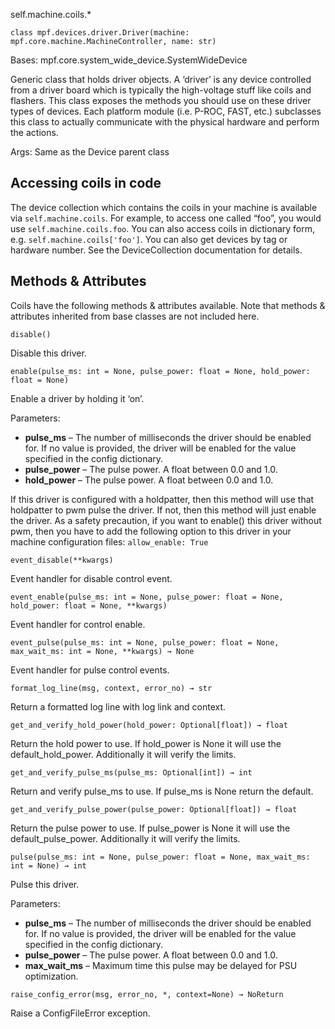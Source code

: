 
self.machine.coils.*


`class mpf.devices.driver.Driver(machine: mpf.core.machine.MachineController, name: str)`

Bases: mpf.core.system_wide_device.SystemWideDevice

Generic class that holds driver objects. A ‘driver’ is any device controlled from a driver board which is typically the high-voltage stuff like coils and flashers. This class exposes the methods you should use on these driver types of devices. Each platform module (i.e. P-ROC, FAST, etc.) subclasses this class to actually communicate with the physical hardware and perform the actions.

Args: Same as the Device parent class

## Accessing coils in code

The device collection which contains the coils in your machine is available via `self.machine.coils`. For example, to access one called “foo”, you would use `self.machine.coils.foo`. You can also access coils in dictionary form, e.g. `self.machine.coils['foo']`. You can also get devices by tag or hardware number. See the DeviceCollection documentation for details.

## Methods & Attributes

Coils have the following methods & attributes available. Note that methods & attributes inherited from base classes are not included here.

`disable()`

Disable this driver.

`enable(pulse_ms: int = None, pulse_power: float = None, hold_power: float = None)`

Enable a driver by holding it ‘on’.

Parameters:

* **pulse_ms** – The number of milliseconds the driver should be enabled for. If no value is provided, the driver will be enabled for the value specified in the config dictionary.
* **pulse_power** – The pulse power. A float between 0.0 and 1.0.
* **hold_power** – The pulse power. A float between 0.0 and 1.0.

If this driver is configured with a holdpatter, then this method will use that holdpatter to pwm pulse the driver. If not, then this method will just enable the driver. As a safety precaution, if you want to enable() this driver without pwm, then you have to add the following option to this driver in your machine configuration files: `allow_enable: True`

`event_disable(**kwargs)`

Event handler for disable control event.

`event_enable(pulse_ms: int = None, pulse_power: float = None, hold_power: float = None, **kwargs)`

Event handler for control enable.

`event_pulse(pulse_ms: int = None, pulse_power: float = None, max_wait_ms: int = None, **kwargs) → None`

Event handler for pulse control events.

`format_log_line(msg, context, error_no) → str`

Return a formatted log line with log link and context.

`get_and_verify_hold_power(hold_power: Optional[float]) → float`

Return the hold power to use. If hold_power is None it will use the default_hold_power. Additionally it will verify the limits.

`get_and_verify_pulse_ms(pulse_ms: Optional[int]) → int`

Return and verify pulse_ms to use. If pulse_ms is None return the default.

`get_and_verify_pulse_power(pulse_power: Optional[float]) → float`

Return the pulse power to use. If pulse_power is None it will use the default_pulse_power. Additionally it will verify the limits.

`pulse(pulse_ms: int = None, pulse_power: float = None, max_wait_ms: int = None) → int`

Pulse this driver.

Parameters:

* **pulse_ms** – The number of milliseconds the driver should be enabled for. If no value is provided, the driver will be enabled for the value specified in the config dictionary.
* **pulse_power** – The pulse power. A float between 0.0 and 1.0.
* **max_wait_ms** – Maximum time this pulse may be delayed for PSU optimization.

`raise_config_error(msg, error_no, *, context=None) → NoReturn`

Raise a ConfigFileError exception.

